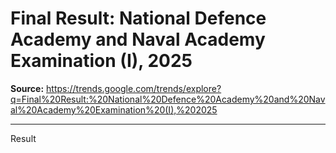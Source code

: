 # Final Result: National Defence Academy and Naval Academy Examination (I), 2025

**Source:** https://trends.google.com/trends/explore?q=Final%20Result:%20National%20Defence%20Academy%20and%20Naval%20Academy%20Examination%20(I),%202025

---

Result
